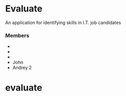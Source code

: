 # Evaluate
An application for identifying skills in I.T. job candidates
### Members
-
-
-
- John
- Andrey 2

# evaluate
